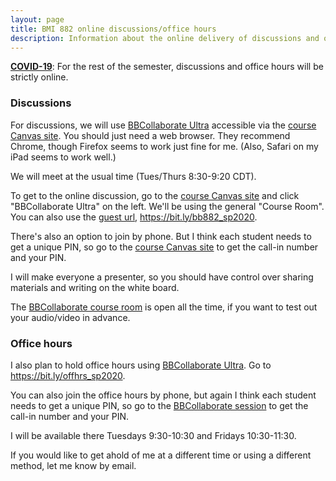 ```yaml
---
layout: page
title: BMI 882 online discussions/office hours
description: Information about the online delivery of discussions and office hours for BMI 882 (Biomedical data science scholarly literature 2)
---
```


**[COVID-19](https://covid19.wisc.edu)**: For the rest of the semester,
discussions and office hours will be strictly online.

### Discussions

For discussions, we will use [BBCollaborate
Ultra](https://it.wisc.edu/services/web-conferencing/) accessible via
the [course Canvas site](https://canvas.wisc.edu/courses/190668).
You should just need a web browser. They recommend Chrome, though
Firefox seems to work just fine for me. (Also, Safari on my iPad seems
to work well.)

We will meet at the usual time (Tues/Thurs 8:30-9:20 CDT).

To get to the online discussion, go to the
[course Canvas site](https://canvas.wisc.edu/courses/190668) and click
"BBCollaborate Ultra" on the left. We'll be using the general
"Course Room". You can also use the [guest
url](https://bit.ly/bb882_sp2020), <https://bit.ly/bb882_sp2020>.

There's also an option to join by phone. But I think each student
needs to get a unique PIN, so go to the [course Canvas
site](https://canvas.wisc.edu/courses/190668) to get the call-in
number and your PIN.

I will make everyone a presenter, so you should have control
over sharing materials and writing on the white board.

The [BBCollaborate course room](https://bit.ly/bb882_sp2020)
is open all the time, if you want to test out your audio/video in advance.


### Office hours

I also plan to hold office hours using [BBCollaborate
Ultra](https://it.wisc.edu/services/web-conferencing/).
Go to <https://bit.ly/offhrs_sp2020>.

You can also join the office hours by phone, but again I think each
student needs to get a unique PIN, so go to the [BBCollaborate
session](https://bit.ly/offhrs_sp2020) to get the call-in number and
your PIN.

I will be available there Tuesdays 9:30-10:30 and Fridays 10:30-11:30.

If you would like to get ahold of me at a different time or using a
different method, let me know by email.
